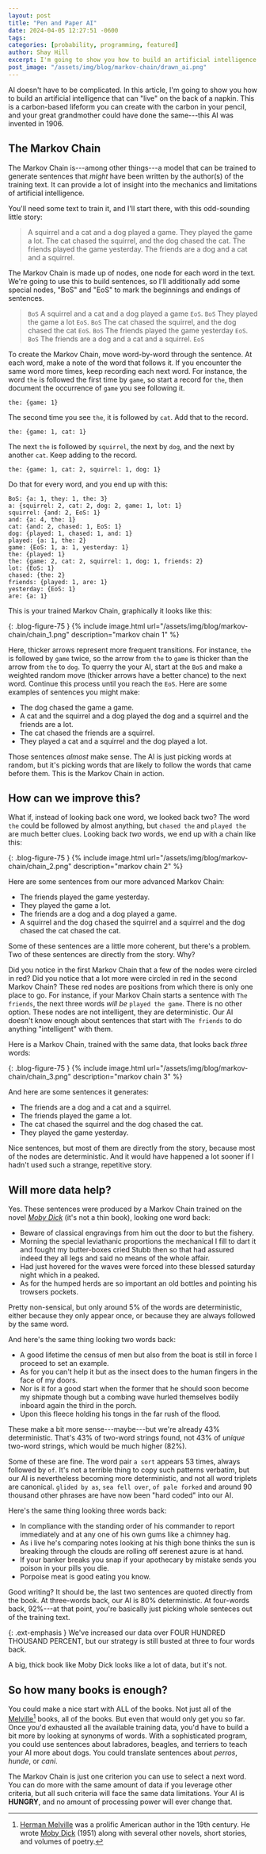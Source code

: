 ```yaml
---
layout: post
title: "Pen and Paper AI"
date: 2024-04-05 12:27:51 -0600
tags:
categories: [probability, programming, featured]
author: Shay Hill
excerpt: I'm going to show you how to build an artificial intelligence that can "live" on the back of a napkin.
post_image: "/assets/img/blog/markov-chain/drawn_ai.png"
---
```


<style>
p.bold-text {
  font-weight: bold;
  color: #008181;
}
</style>

AI doesn't have to be complicated. In this article, I'm going to show you how to build an artificial intelligence that can "live" on the back of a napkin. This is a carbon-based lifeform you can create with the carbon in your pencil, and your great grandmother could have done the same---this AI was invented in 1906.

## The Markov Chain

The Markov Chain is---among other things---a model that can be trained to generate sentences that *might* have been written by the author(s) of the training text. It can provide a lot of insight into the mechanics and limitations of artificial intelligence.

You'll need some text to train it, and I'll start there, with this odd-sounding little story:

> A squirrel and a cat and a dog played a game. They played the game a lot. The cat chased the squirrel, and the dog chased the cat. The friends played the game yesterday. The friends are a dog and a cat and a squirrel.

The Markov Chain is made up of nodes, one node for each word in the text. We're going to use this to build sentences, so I'll additionally add some special nodes, "BoS" and "EoS" to mark the beginnings and endings of sentences.

> `BoS` A squirrel and a cat and a dog played a game `EoS`. `BoS` They played the game a lot `EoS`. `BoS` The cat chased the squirrel, and the dog chased the cat `EoS`. `BoS` The friends played the game yesterday `EoS`. `BoS` The friends are a dog and a cat and a squirrel. `EoS`

To create the Markov Chain, move word-by-word through the sentence. At each word, make a note of the word that follows it. If you encounter the same word more times, keep recording each next word. For instance, the word `the` is followed the first time by `game`, so start a record for `the`, then document the occurrence of `game` you see following it.

```
the: {game: 1}
```

The second time you see `the`, it is followed by `cat`. Add that to the record.

```
the: {game: 1, cat: 1}
```

The next `the` is followed by `squirrel`, the next by `dog`, and the next by another `cat`. Keep adding to the record.

```
the: {game: 1, cat: 2, squirrel: 1, dog: 1}
```

Do that for every word, and you end up with this:

```
BoS: {a: 1, they: 1, the: 3}
a: {squirrel: 2, cat: 2, dog: 2, game: 1, lot: 1}
squirrel: {and: 2, EoS: 1}
and: {a: 4, the: 1}
cat: {and: 2, chased: 1, EoS: 1}
dog: {played: 1, chased: 1, and: 1}
played: {a: 1, the: 2}
game: {EoS: 1, a: 1, yesterday: 1}
the: {played: 1}
the: {game: 2, cat: 2, squirrel: 1, dog: 1, friends: 2}
lot: {EoS: 1}
chased: {the: 2}
friends: {played: 1, are: 1}
yesterday: {EoS: 1}
are: {a: 1}
```

This is your trained Markov Chain, graphically it looks like this:

{: .blog-figure-75 }
{% include image.html url="/assets/img/blog/markov-chain/chain_1.png" description="markov chain 1" %}

Here, thicker arrows represent more frequent transitions. For instance, `the` is followed by `game` twice, so the arrow from `the` to `game` is thicker than the arrow from `the` to `dog`. To querry the your AI, start at the `BoS` and make a weighted random move (thicker arrows have a better chance) to the next word. Continue this process until you reach the `EoS`. Here are some examples of sentences you might make:

* The dog chased the game a game.
* A cat and the squirrel and a dog played the dog and a squirrel and the friends are a lot.
* The cat chased the friends are a squirrel.
* They played a cat and a squirrel and the dog played a lot.

Those sentences *almost* make sense. The AI is just picking words at random, but it's picking words that are likely to follow the words that came before them. This is the Markov Chain in action.

## How can we improve this?

What if, instead of looking back one word, we looked back two? The word `the` could be followed by almost anything, but `chased the` and `played the` are much better clues. Looking back *two* words, we end up with a chain like this:

{: .blog-figure-75 }
{% include image.html url="/assets/img/blog/markov-chain/chain_2.png" description="markov chain 2" %}

Here are some sentences from our more advanced Markov Chain:

* The friends played the game yesterday.
* They played the game a lot.
* The friends are a dog and a dog played a game.
* A squirrel and the dog chased the squirrel and a squirrel and the dog chased the cat chased the cat.

Some of these sentences are a little more coherent, but there's a problem. Two of these sentences are directly from the story. Why?

Did you notice in the first Markov Chain that a few of the nodes were circled in red? Did you notice that a lot more were circled in red in the second Markov Chain? These red nodes are positions from which there is only one place to go. For instance, if your Markov Chain starts a sentence with `The friends`, the next three words *will be* `played the game`. There is no other option. These nodes are not intelligent, they are deterministic. Our AI doesn't know enough about sentences that start with `The friends` to do anything "intelligent" with them.

Here is a Markov Chain, trained with the same data, that looks back *three* words:

{: .blog-figure-75 }
{% include image.html url="/assets/img/blog/markov-chain/chain_3.png" description="markov chain 3" %}

And here are some sentences it generates:

* The friends are a dog and a cat and a squirrel.
* The friends played the game a lot.
* The cat chased the squirrel and the dog chased the cat.
* They played the game yesterday.

Nice sentences, but most of them are directly from the story, because most of the nodes are deterministic. And it would have happened a lot sooner if I hadn't used such a strange, repetitive story.

## Will more data help?

Yes. These sentences were produced by a Markov Chain trained on the novel [*Moby Dick*](https://www.barnesandnoble.com/w/moby-dick-herman-melville/1116670757?ean=9780142437247) (it's not a thin book), looking one word back:

* Beware of classical engravings from him out the door to but the fishery.
* Morning the special leviathanic proportions the mechanical I fill to dart it and fought my butter-boxes cried Stubb then so that had assured indeed they all legs and said no means of the whole affair.
* Had just hovered for the waves were forced into these blessed saturday night which in a peaked.
* As for the humped herds are so important an old bottles and pointing his trowsers pockets.

Pretty non-sensical, but only around 5% of the words are deterministic, either because they only appear once, or because they are always followed by the same word.

And here's the same thing looking two words back:

* A good lifetime the census of men but also from the boat is still in force I proceed to set an example.
* As for you can't help it but as the insect does to the human fingers in the face of my doors.
* Nor is it for a good start when the former that he should soon become my shipmate though but a combing wave hurled themselves bodily inboard again the third in the porch.
* Upon this fleece holding his tongs in the far rush of the flood.

These make a bit more sense---maybe---but we're already 43% deterministic. That's 43% of two-word strings found, not 43% of *unique* two-word strings, which would be much higher (82%).

Some of these are fine. The word pair `a sort` appears 53 times, always followed by `of`. It's not a terrible thing to copy such patterns verbatim, but our AI is nevertheless becoming more deterministic, and not all word triplets are canonical. `glided by as`, `sea fell over`, `of pale forked` and around 90 thousand other phrases are have now been "hard coded" into our AI.


Here's the same thing looking three words back:

* In compliance with the standing order of his commander to report immediately and at any one of his own gums like a chimney hag.
* As i live he's comparing notes looking at his thigh bone thinks the sun is breaking through the clouds are rolling off serenest azure is at hand.
* If your banker breaks you snap if your apothecary by mistake sends you poison in your pills you die.
* Porpoise meat is good eating you know.

Good writing? It should be, the last two sentences are quoted directly from the book. At three-words back, our AI is 80% deterministic. At four-words back, 92%---at that point, you're basically just picking whole senteces out of the training text.

{: .ext-emphasis }
We've increased our data over FOUR HUNDRED THOUSAND PERCENT, but our strategy is still busted at three to four words back.

A big, thick book like Moby Dick looks like a lot of data, but it's not.

## So how many books is enough?

You could make a nice start with ALL of the books. Not just all of the [Melville](https://en.wikipedia.org/wiki/Herman_Melville)[^1] books, all of the books. But even that would only get you so far. Once you'd exhausted all the available training data, you'd have to build a bit more by looking at synonyms of words. With a sophisticated program, you could use sentences about labradores, beagles, and terriers to teach your AI more about dogs. You could translate sentences about *perros*, *hunde*, or *cani*.

The Markov Chain is just one criterion you can use to select a next word. You can do more with the same amount of data if you leverage other criteria, but all such criteria will face the same data limitations. Your AI is **HUNGRY**, and no amount of processing power will ever change that. 

[^1]: [Herman Melville](https://en.wikipedia.org/wiki/Herman_Melville) was a prolific American author in the 19th century. He wrote [Moby Dick](https://www.barnesandnoble.com/w/moby-dick-herman-melville/1116670757?ean=9780142437247) (1951) along with several other novels, short stories, and volumes of poetry.
